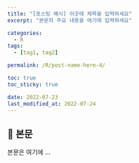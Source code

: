 ```yaml
---
title: "[포스팅 예시] 이곳에 제목을 입력하세요"
excerpt: "본문의 주요 내용을 여기에 입력하세요"

categories:
  - R
tags:
  - [tag1, tag2]

permalink: /R/post-name-here-4/

toc: true
toc_sticky: true

date: 2022-07-23
last_modified_at: 2022-07-24
---
```


## 🦥 본문

본문은 여기에 ...
